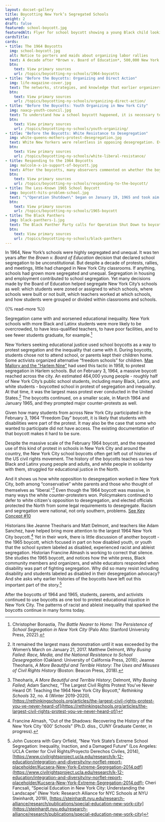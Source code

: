 ```yaml
---
layout: docset-gallery
title: Boycotting New York’s Segregated Schools
weight: 2
draft: false
featured: school-boycott.jpg
featuredAlt: Flyer for school boycott showing a young Black child looking through a broken window
cardsTitle: 
cards:
- title: The 1964 Boycotts
  img: school-boycott.jpg
  alt: Notice to porters and maids about organizing labor rallies
  text: A decade after *Brown v. Board of Education*, 500,000 New York City students boycotted schools in one of the largest mass demonstrations in U.S. history. 
  btn:
    text: View primary sources
    url: /topics/boycotting-ny-schools/1964-boycotts
- title: "Before the Boycotts: Organizing and Direct Action"
  img: life-magazine-cover.jpg
  text: The networks, strategies, and knowledge that earlier organizers cultivated helped make the New York City school boycotts possible.
  btn:
    text: View primary sources
    url: /topics/boycotting-ny-schools/organizing-direct-action/
- title: "Before the Boycotts: Youth Organizing in New York City"
  img: naacp-youth-council.jpg
  text: To understand how a school boycott happened, it is necessary to recognize the longer history of student activism.
  btn:
    text: View primary sources
    url: /topics/boycotting-ny-schools/youth-organizing/
- title: "Before the Boycotts: White Resistance to Desegregation"
  img: white-queens-mothers-protest-desegregation.jpg
  text: White New Yorkers were relentless in opposing desegregation. Even very small-scale attempts by the Board of Education to desegregate schools prompted protests and backlash.
  btn:
    text: View primary sources
    url: /topics/boycotting-ny-schools/white-liberal-resistance/
- title: Responding to the 1964 Boycotts
  img: malcolm-x-in-support-of-boycott.jpg
  text: After the boycotts, many observers commented on whether the boycotts had been successful or a good idea.
  btn:
    text: View primary sources
    url: /topics/boycotting-ny-schools/responding-to-the-boycott/
- title: The Less-Known 1965 School Boycott
  img: boycott-hits-problem-school.jpg
  text: "\"Operation Shutdown\" began on January 19, 1965 and took aim at the \"600\" schools, which were segregated schools for students labeled \"socially maladjusted\" and/or \"emotionally disturbed.\""
  btn:
    text: View primary sources
    url: /topics/boycotting-ny-schools/1965-boycott
- title: The Black Panthers
  img: black-panthers-1.jpg
  text: The Black Panther Party calls for Operation Shut Down to boycott Harlem schools.
  btn:
    text: View primary sources
    url: /topics/boycotting-ny-schools/black-panthers
---
```


In 1964, New York’s schools were highly segregated and unequal. It was ten years after the *Brown v. Board of Education* decision that declared school segregation to be unconstitutional. But despite a decade of protests, rallies, and meetings, little had changed in New York City classrooms. If anything, schools had grown more segregated and unequal. Segregation in housing and employment contributed to school segregation. Yet many decisions made by the Board of Education helped segregate New York City’s schools as well: which students were zoned or assigned to which schools, where schools were built or not built, which teachers worked at which schools, and how students were grouped or divided within classrooms and schools.

{{% read-more %}}
  
Segregation came with and worsened educational inequality. New York schools with more Black and Latinx students were more likely to be overcrowded, to have less-qualified teachers, to have poor facilities, and to see fewer students graduate, for example.[^1]  

New Yorkers seeking educational justice used school boycotts as a way to protest segregation and the inequality that came with it. During boycotts, students chose not to attend school, or parents kept their children home. Some activists organized alternative “freedom schools” for children. [Mae Mallory and the "Harlem Nine"](/topics/black-latina-women/harlem-nine) had used this tactic in 1958, to protest segregation in Harlem schools. But on February 3, 1964, a massive boycott reached across the city. An estimated 464,000 young people - roughly half of New York City’s public school students, including many Black, Latinx, and white students  - boycotted school in protest of segregation and inequality. At that time, it was the largest mass protest ever conducted in the United States.[^2] The boycotts continued, on a smaller scale, in March 1964 and January 1965, and they prompted major counter-protests as well.

Given how many students from across New York City participated in the February 3, 1964 “Freedom Day” boycott, it is likely that students with disabilities were part of the protest. It may also be the case that some who wanted to participate did not have access. The existing documentation of that boycott makes it hard to be sure.

Despite the massive scale of the February 1964 boycott, and the repeated use of this kind of protest in schools in New York City and around the country, the New York City school boycotts often get left out of histories of the US civil rights movement. The history of the boycotts teaches us how Black and Latinx young people and adults, and white people in solidarity with them, struggled for educational justice in the North. 

And it shows us how white opposition to desegregation worked in New York City, both among “conservative” white parents and those who thought of themselves as “liberal.”[^3] Even though the 1964 boycott was massive, in many ways the white counter-protesters won. Policymakers continued to defer to white citizen's opposition to desegregation, and elected officials protected the North from some legal requirements to desegregate. Racism and segregation were national, not only southern, problems. [See Key Concept #10](/key-concepts/10)

Historians like Jeanne Theoharis and Matt Delmont, and teachers like Adam Sanchez, have helped bring more attention to the largest 1964 New York City boycott.[^4] Yet in their work, there is little discussion of another boycott - the 1965 boycott, which focused in part on how disabled youth, or youth that the school system labeled as disabled, experienced racist and ableist segregation. Historian Francine Almash is working to correct that silence. She studies the 1965 boycott, and notices how the white press, Black community members and organizers, and white educators responded when disability was part of fighting segregation. Why did so many resist including disability and students labeled as disabled in their desegregation advocacy? And she asks why earlier histories of the boycotts have left out this important part of the story.[^5]  

After the boycotts of 1964 and 1965, students, parents, and activists continued to use boycotts as one tool to protest educational injustice in New York City. The patterns of racist and ableist inequality that sparked the boycotts continue in many forms today.

[^1]: Christopher Bonastia, *The Battle Nearer to Home: The Persistence of School Segregation in New York City* (Palo Alto: Stanford University Press, 2022).

[^2]: It remained the largest mass demonstration until it was exceeded by the Women’s March on January 21, 2017. Matthew Delmont, *Why Busing Failed: Race, Media, and the National Resistance to School Desegregation* (Oakland: University of California Press, 2016); Jeanne Theoharis, *A More Beautiful and Terrible History: The Uses and Misuses of Civil Rights History* (Boston: Beacon Press, 2018).

[^3]: Theoharis, *A More Beautiful and Terrible History*; Delmont, *Why Busing Failed*; Adam Sanchez, "The Largest Civil Rights Protest You’ve Never Heard Of: Teaching the 1964 New York City Boycott," *Rethinking Schools* 32, no. 4 (Winter 2019-2020),[https://rethinkingschools.org/articles/the-largest-civil-rights-protest-you-ve-never-heard-of](https://rethinkingschools.org/articles/the-largest-civil-rights-protest-you-ve-never-heard-of/)

[^4]: Francine Almash, “Out of the Shadows: Recovering the History of the New York City '600' Schools” (Ph.D. diss., CUNY Graduate Center, in progress).  

[^5]: John Cuscera with Gary Orfield, “New York State’s Extreme School Segregation: Inequality, Inaction, and a Damaged Future” (Los Angeles: UCLA Center for Civil Rights/Proyecto Derechos Civiles, 2014), [https://www.civilrightsproject.ucla.edu/research/k-12-education/integration-and-diversity/ny-norflet-report-placeholder/Kucsera-New-York-Extreme-Segregation-2014.pdf](https://www.civilrightsproject.ucla.edu/research/k-12-education/integration-and-diversity/ny-norflet-report-placeholder/Kucsera-New-York-Extreme-Segregation-2014.pdf); Cheri Fancsali, “Special Education in New York City: Understanding the Landscape” (New York: Research Alliance for NYC Schools at NYU Steinhardt, 2019), [https://steinhardt.nyu.edu/research-alliance/research/publications/special-education-new-york-city](https://steinhardt.nyu.edu/research-alliance/research/publications/special-education-new-york-city)
